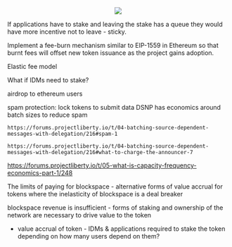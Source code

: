 <div style="text-align: center;">
    <img src="https://png.pngitem.com/pimgs/s/207-2073499_translate-platform-from-english-to-spanish-work-in.png">
</div>


If applications have to stake and leaving the stake has a queue they would have more incentive not to leave - sticky.

Implement a fee-burn mechanism similar to EIP-1559 in Ethereum so that burnt fees will offset new token issuance as the project gains adoption.

Elastic fee model

What if IDMs need to stake?

airdrop to ethereum users

spam protection: lock tokens to submit data
    DSNP has economics around batch sizes to reduce spam

    https://forums.projectliberty.io/t/04-batching-source-dependent-messages-with-delegation/216#spam-1

    https://forums.projectliberty.io/t/04-batching-source-dependent-messages-with-delegation/216#what-to-charge-the-announcer-7



https://forums.projectliberty.io/t/05-what-is-capacity-frequency-economics-part-1/248



The limits of paying for blockspace - alternative forms of value accrual for tokens where the inelasticity of blockspace is a deal breaker

blockspace revenue is insufficient - forms of staking and ownership of the network are necessary to drive value to the token


- value accrual of token - IDMs & applications required to stake the token depending on how many users depend on them?


